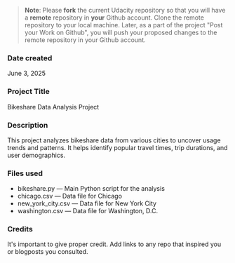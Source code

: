>**Note**: Please **fork** the current Udacity repository so that you will have a **remote** repository in **your** Github account. Clone the remote repository to your local machine. Later, as a part of the project "Post your Work on Github", you will push your proposed changes to the remote repository in your Github account.

### Date created
June 3, 2025

### Project Title
Bikeshare Data Analysis Project

### Description
This project analyzes bikeshare data from various cities to uncover usage trends and patterns. It helps identify popular travel times, trip durations, and user demographics.

### Files used
- bikeshare.py — Main Python script for the analysis
- chicago.csv — Data file for Chicago
- new_york_city.csv — Data file for New York City
- washington.csv — Data file for Washington, D.C.

### Credits
It's important to give proper credit. Add links to any repo that inspired you or blogposts you consulted.

